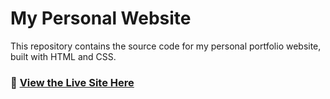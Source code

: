 # My Personal Website

This repository contains the source code for my personal portfolio website, built with HTML and CSS.

### 🚀 [View the Live Site Here](https://ADourou.github.io)
